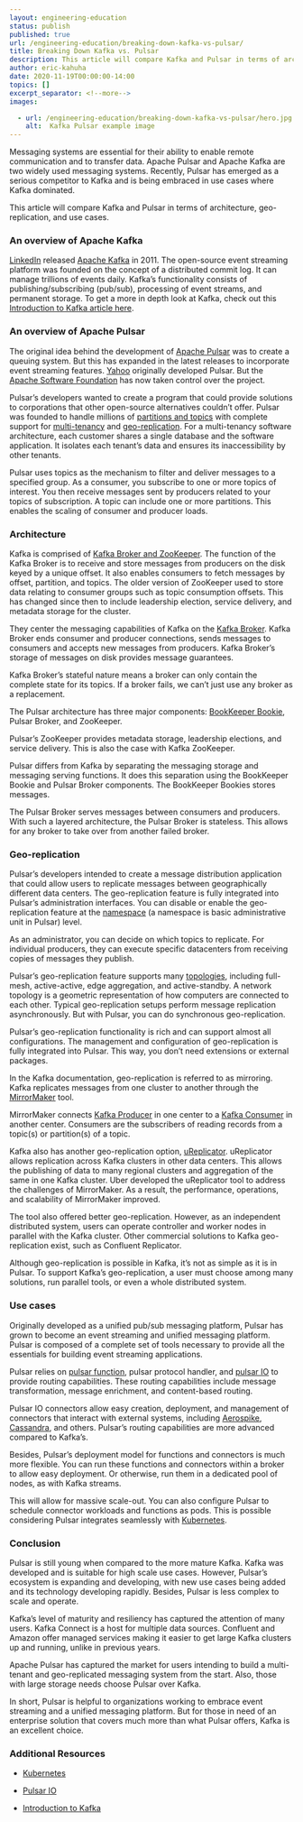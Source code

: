 ```yaml
---
layout: engineering-education
status: publish
published: true
url: /engineering-education/breaking-down-kafka-vs-pulsar/
title: Breaking Down Kafka vs. Pulsar
description: This article will compare Kafka and Pulsar in terms of architecture, geo-replication, and use cases for both.
author: eric-kahuha
date: 2020-11-19T00:00:00-14:00
topics: []
excerpt_separator: <!--more-->
images:

  - url: /engineering-education/breaking-down-kafka-vs-pulsar/hero.jpg
    alt:  Kafka Pulsar example image
---
```

Messaging systems are essential for their ability to enable remote communication and to transfer data. Apache Pulsar and Apache Kafka are two widely used messaging systems. Recently, Pulsar has emerged as a serious competitor to Kafka and is being embraced in use cases where Kafka dominated.
<!--more-->
This article will compare Kafka and Pulsar in terms of architecture, geo-replication, and use cases.

### An overview of Apache Kafka
[LinkedIn](https://engineering.linkedin.com/blog/2019/apache-kafka-trillion-messages) released [Apache Kafka](https://kafka.apache.org/) in 2011. The open-source event streaming platform was founded on the concept of a distributed commit log. It can manage trillions of events daily. Kafka’s functionality consists of publishing/subscribing (pub/sub), processing of event streams, and permanent storage. To get a more in depth look at Kafka, check out this [Introduction to Kafka article here](/engineering-education/introduction-to-kafka/).

### An overview of Apache Pulsar
The original idea behind the development of [Apache Pulsar](https://pulsar.apache.org/) was to create a queuing system. But this has expanded in the latest releases to incorporate event streaming features. [Yahoo](http://www.yahoo.com/) originally developed Pulsar. But the [Apache Software Foundation](https://www.apache.org/) has now taken control over the project.

Pulsar’s developers wanted to create a program that could provide solutions to corporations that other open-source alternatives couldn’t offer. Pulsar was founded to handle millions of [partitions and topics](https://pulsar.apache.org/docs/en/concepts-messaging/#partitioned-topics) with complete support for [multi-tenancy](https://www.gartner.com/en/information-technology/glossary/multitenancy#) and [geo-replication](https://en.wikipedia.org/wiki/Geo-replication). For a multi-tenancy software architecture, each customer shares a single database and the software application. It isolates each tenant’s data and ensures its inaccessibility by other tenants.

Pulsar uses topics as the mechanism to filter and deliver messages to a specified group. As a consumer, you subscribe to one or more topics of interest. You then receive messages sent by producers related to your topics of subscription. A topic can include one or more partitions. This enables the scaling of consumer and producer loads.

### Architecture
Kafka is comprised of [Kafka Broker and ZooKeeper](https://kafka.apache.org/documentation/#brokerconfigs). The function of the Kafka Broker is to receive and store messages from producers on the disk keyed by a unique offset. It also enables consumers to fetch messages by offset, partition, and topics. The older version of ZooKeeper used to store data relating to consumer groups such as topic consumption offsets. This has changed since then to include leadership election, service delivery, and metadata storage for the cluster.

They center the messaging capabilities of Kafka on the [Kafka Broker](https://jaceklaskowski.gitbooks.io/apache-kafka/content/kafka-brokers.html). Kafka Broker ends consumer and producer connections, sends messages to consumers and accepts new messages from producers. Kafka Broker’s storage of messages on disk provides message guarantees.

Kafka Broker’s stateful nature means a broker can only contain the complete state for its topics. If a broker fails, we can’t just use any broker as a replacement.

The Pulsar architecture has three major components: [BookKeeper Bookie](https://bookkeeper.apache.org/docs/4.6.1/admin/bookies/), Pulsar Broker, and ZooKeeper.

Pulsar’s ZooKeeper provides metadata storage, leadership elections, and service delivery. This is also the case with Kafka ZooKeeper.

Pulsar differs from Kafka by separating the messaging storage and messaging serving functions. It does this separation using the BookKeeper Bookie and Pulsar Broker components. The BookKeeper Bookies stores messages.

The Pulsar Broker serves messages between consumers and producers. With such a layered architecture, the Pulsar Broker is stateless. This allows for any broker to take over from another failed broker.

### Geo-replication
Pulsar’s developers intended to create a message distribution application that could allow users to replicate messages between geographically different data centers. The geo-replication feature is fully integrated into Pulsar’s administration interfaces. You can disable or enable the geo-replication feature at the [namespace](https://pulsar.apache.org/docs/en/admin-api-namespaces/#) (a namespace is basic administrative unit in Pulsar) level.

As an administrator, you can decide on which topics to replicate. For individual producers, they can execute specific datacenters from receiving copies of messages they publish.

Pulsar’s geo-replication feature supports many [topologies](https://beginnersbook.com/2019/03/computer-network-topology-mesh-star-bus-ring-and-hybrid/), including full-mesh, active-active, edge aggregation, and active-standby. A network topology is a geometric representation of how computers are connected to each other. Typical geo-replication setups perform message replication asynchronously. But with Pulsar, you can do synchronous geo-replication.

Pulsar’s geo-replication functionality is rich and can support almost all configurations. The management and configuration of geo-replication is fully integrated into Pulsar. This way, you don’t need extensions or external packages.

In the Kafka documentation, geo-replication is referred to as mirroring. Kafka replicates messages from one cluster to another through the [MirrorMaker](https://cwiki.apache.org/confluence/pages/viewpage.action?pageId=27846330) tool.

MirrorMaker connects [Kafka Producer](https://kafka.apache.org/10/javadoc/org/apache/kafka/clients/producer/KafkaProducer.html) in one center to a [Kafka Consumer](https://kafka.apache.org/26/javadoc/index.html?org/apache/kafka/clients/consumer/KafkaConsumer.html) in another center. Consumers are the subscribers of reading records from a topic(s) or partition(s) of a topic.

Kafka also has another geo-replication option, [uReplicator](https://eng.uber.com/ureplicator-apache-kafka-replicator/). uReplicator allows replication across Kafka clusters in other data centers. This allows the publishing of data to many regional clusters and aggregation of the same in one Kafka cluster. Uber developed the uReplicator tool to address the challenges of MirrorMaker. As a result, the performance, operations, and scalability of MirrorMaker improved.

The tool also offered better geo-replication. However, as an independent distributed system, users can operate controller and worker nodes in parallel with the Kafka cluster. Other commercial solutions to Kafka geo-replication exist, such as Confluent Replicator.

Although geo-replication is possible in Kafka, it’s not as simple as it is in Pulsar. To support Kafka’s geo-replication, a user must choose among many solutions, run parallel tools, or even a whole distributed system.

### Use cases
Originally developed as a unified pub/sub messaging platform, Pulsar has grown to become an event streaming and unified messaging platform. Pulsar is composed of a complete set of tools necessary to provide all the essentials for building event streaming applications.

Pulsar relies on [pulsar function](https://pulsar.apache.org/docs/en/functions-overview/), pulsar protocol handler, and [pulsar IO](https://pulsar.apache.org/docs/en/2.3.1/io-overview/) to provide routing capabilities. These routing capabilities include message transformation, message enrichment, and content-based routing.

Pulsar IO connectors allow easy creation, deployment, and management of connectors that interact with external systems, including [Aerospike](https://www.aerospike.com/), [Cassandra](https://cassandra.apache.org/), and others. Pulsar’s routing capabilities are more advanced compared to Kafka’s.

Besides, Pulsar’s deployment model for functions and connectors is much more flexible. You can run these functions and connectors within a broker to allow easy deployment. Or otherwise, run them in a dedicated pool of nodes, as with Kafka streams.

This will allow for massive scale-out. You can also configure Pulsar to schedule connector workloads and functions as pods. This is possible considering Pulsar integrates seamlessly with [Kubernetes](/engineering-education/what-is-kubernetes/).

### Conclusion
Pulsar is still young when compared to the more mature Kafka. Kafka was developed and is suitable for high scale use cases. However, Pulsar’s ecosystem is expanding and developing, with new use cases being added and its technology developing rapidly. Besides, Pulsar is less complex to scale and operate.

Kafka’s level of maturity and resiliency has captured the attention of many users. Kafka Connect is a host for multiple data sources. Confluent and Amazon offer managed services making it easier to get large Kafka clusters up and running, unlike in previous years.

Apache Pulsar has captured the market for users intending to build a multi-tenant and geo-replicated messaging system from the start. Also, those with large storage needs choose Pulsar over Kafka.

In short, Pulsar is helpful to organizations working to embrace event streaming and a unified messaging platform. But for those in need of an enterprise solution that covers much more than what Pulsar offers, Kafka is an excellent choice.

### Additional Resources
- [Kubernetes](https://kubernetes.io/)

- [Pulsar IO](https://pulsar.apache.org/docs/en/2.3.1/io-overview/)

- [Introduction to Kafka](/engineering-education/introduction-to-kafka/)
